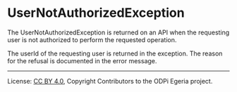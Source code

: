 <!-- SPDX-License-Identifier: CC-BY-4.0 -->
<!-- Copyright Contributors to the ODPi Egeria project. -->


# UserNotAuthorizedException

The UserNotAuthorizedException is returned on an API when
the requesting user is not authorized to perform the requested
operation.

The userId of the requesting user is returned in the exception.
The reason for the refusal is documented in the error message.

----
License: [CC BY 4.0](https://creativecommons.org/licenses/by/4.0/),
Copyright Contributors to the ODPi Egeria project.